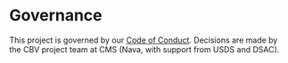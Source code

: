 # Governance
This project is governed by our [Code of Conduct](CODE_OF_CONDUCT.md). Decisions are made by the CBV project team at CMS (Nava, with support from USDS and DSAC).
